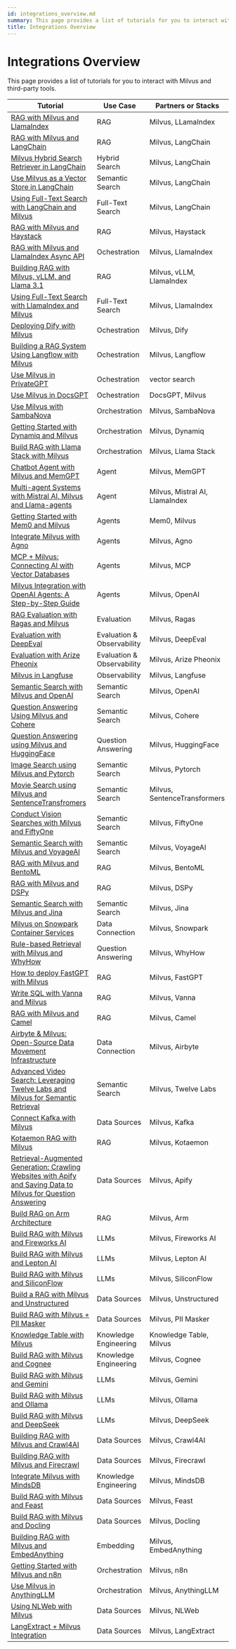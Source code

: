 ```yaml
---
id: integrations_overview.md
summary: This page provides a list of tutorials for you to interact with Milvus and third-party tools.
title: Integrations Overview
---
```


# Integrations Overview

This page provides a list of tutorials for you to interact with Milvus and third-party tools.

| Tutorial | Use Case | Partners or Stacks | 
| -------- | -------- | --------- |
| [RAG with Milvus and LlamaIndex](integrate_with_llamaindex.md) | RAG | Milvus, LLamaIndex |
| [RAG with Milvus and LangChain](integrate_with_langchain.md) | RAG | Milvus, LangChain |
| [Milvus Hybrid Search Retriever in LangChain](milvus_hybrid_search_retriever.md) | Hybrid Search | Milvus, LangChain |
| [Use Milvus as a Vector Store in LangChain](basic_usage_langchain.md) | Semantic Search | Milvus, LangChain |
| [Using Full-Text Search with LangChain and Milvus](full_text_search_with_langchain.md) | Full-Text Search | Milvus, LangChain |
| [RAG with Milvus and Haystack](integrate_with_haystack.md) | RAG | Milvus, Haystack |
| [RAG with Milvus and LlamaIndex Async API](llamaindex_milvus_async.md) | Ochestration | Milvus, LlamaIndex |
| [Building RAG with Milvus, vLLM, and Llama 3.1](milvus_rag_with_vllm.md) | RAG | Milvus, vLLM, LlamaIndex |
| [Using Full-Text Search with LlamaIndex and Milvus](llamaindex_milvus_full_text_search.md) | Full-Text Search | Milvus, LlamaIndex |
| [Deploying Dify with Milvus](dify_with_milvus.md) | Ochestration | Milvus, Dify |
| [Building a RAG System Using Langflow with Milvus](rag_with_langflow.md) | Ochestration | Milvus, Langflow |
| [Use Milvus in PrivateGPT](use_milvus_in_private_gpt.md) | Ochestration | vector search |
| [Use Milvus in DocsGPT](use_milvus_in_docsgpt.md) | Ochestration | DocsGPT, Milvus |
| [Use Milvus with SambaNova](use_milvus_with_sambanova.md) | Orchestration | Milvus, SambaNova |
| [Getting Started with Dynamiq and Milvus](milvus_rag_with_dynamiq.md) | Orchestration | Milvus, Dynamiq |
| [Build RAG with Llama Stack with Milvus](llama_stack_with_milvus.md) | Orchestration | Milvus, Llama Stack |
| [Chatbot Agent with Milvus and MemGPT](integrate_with_memgpt.md) | Agent | Milvus, MemGPT |
| [Multi-agent Systems with Mistral AI, Milvus and Llama-agents](llama_agents_metadata.md) | Agent | Milvus, Mistral AI, LlamaIndex |
| [Getting Started with Mem0 and Milvus](quickstart_mem0_with_milvus.md) | Agents | Mem0, Milvus |
| [Integrate Milvus with Agno](integrate_with_agno.md) | Agents | Milvus, Agno |
| [MCP + Milvus: Connecting AI with Vector Databases](milvus_and_mcp.md) | Agents | Milvus, MCP |
| [Milvus Integration with OpenAI Agents: A Step-by-Step Guide](openai_agents_milvus.md) | Agents | Milvus, OpenAI |
| [RAG Evaluation with Ragas and Milvus](integrate_with_ragas.md) | Evaluation | Milvus, Ragas |
| [Evaluation with DeepEval](evaluation_with_deepeval.md) | Evaluation & Observability | Milvus, DeepEval |
| [Evaluation with Arize Pheonix](evaluation_with_phoenix.md) | Evaluation & Observability | Milvus, Arize Pheonix |
| [Milvus in Langfuse](integrate_with_langfuse.md) | Observability | Milvus, Langfuse |
| [Semantic Search with Milvus and OpenAI](integrate_with_openai.md) | Semantic Search | Milvus, OpenAI |
| [Question Answering Using Milvus and Cohere](integrate_with_cohere.md) | Semantic Search | Milvus, Cohere |
| [Question Answering using Milvus and HuggingFace](integrate_with_hugging-face.md) | Question Answering | Milvus, HuggingFace |
| [Image Search using Milvus and Pytorch](integrate_with_pytorch.md) | Semantic Search | Milvus, Pytorch |
| [Movie Search using Milvus and SentenceTransfromers](integrate_with_sentencetransformers.md) | Semantic Search | Milvus, SentenceTransformers |
| [Conduct Vision Searches with Milvus and FiftyOne](integrate_with_voxel51.md) | Semantic Search | Milvus, FiftyOne |
| [Semantic Search with Milvus and VoyageAI](integrate_with_voyageai.md) | Semantic Search | Milvus, VoyageAI |
| [RAG with Milvus and BentoML](integrate_with_bentoml.md) | RAG | Milvus, BentoML |
| [RAG with Milvus and DSPy](integrate_with_dspy.md) | RAG | Milvus, DSPy |
| [Semantic Search with Milvus and Jina](integrate_with_jina.md) | Semantic Search | Milvus, Jina |
| [Milvus on Snowpark Container Services](integrate_with_snowpark.md) | Data Connection | Milvus, Snowpark |
| [Rule-based Retrieval with Milvus and WhyHow](integrate_with_whyhow.md) | Question Answering | Milvus, WhyHow |
| [How to deploy FastGPT with Milvus](integrate_with_fastgpt.md) | RAG | Milvus, FastGPT |
| [Write SQL with Vanna and Milvus](integrate_with_vanna.md) | RAG | Milvus, Vanna |
| [RAG with Milvus and Camel](integrate_with_camel.md) | RAG | Milvus, Camel |
| [Airbyte & Milvus: Open-Source Data Movement Infrastructure](integrate_with_airbyte.md) | Data Connection | Milvus, Airbyte |
| [Advanced Video Search: Leveraging Twelve Labs and Milvus for Semantic Retrieval](video_search_with_twelvelabs_and_milvus.md) | Semantic Search | Milvus, Twelve Labs |
| [Connect Kafka with Milvus](kafka-connect-milvus.md) | Data Sources | Milvus, Kafka |
| [Kotaemon RAG with Milvus](kotaemon_with_milvus.md) | RAG | Milvus, Kotaemon |
| [Retrieval-Augmented Generation: Crawling Websites with Apify and Saving Data to Milvus for Question Answering](apify_milvus_rag.md) | Data Sources | Milvus, Apify |
| [Build RAG on Arm Architecture](build_rag_on_arm.md) | RAG | Milvus, Arm |
| [Build RAG with Milvus and Fireworks AI](build_RAG_with_milvus_and_fireworks.md) | LLMs | Milvus, Fireworks AI |
| [Build RAG with Milvus and Lepton AI](build_RAG_with_milvus_and_lepton.md) | LLMs | Milvus, Lepton AI |
| [Build RAG with Milvus and SiliconFlow](build_RAG_with_milvus_and_siliconflow.md) | LLMs | Milvus, SiliconFlow |
| [Build a RAG with Milvus and Unstructured](rag_with_milvus_and_unstructured.md) | Data Sources | Milvus, Unstructured |
| [Build RAG with Milvus + PII Masker](RAG_with_pii_and_milvus.md) | Data Sources | Milvus, PII Masker |
| [Knowledge Table with Milvus](knowledge_table_with_milvus.md) | Knowledge Engineering | Knowledge Table, Milvus |
| [Build RAG with Milvus and Cognee](build_RAG_with_milvus_and_cognee.md) | Knowledge Engineering | Milvus, Cognee |
| [Build RAG with Milvus and Gemini](build_RAG_with_milvus_and_gemini.md) | LLMs | Milvus, Gemini |
| [Build RAG with Milvus and Ollama](build_RAG_with_milvus_and_ollama.md) | LLMs | Milvus, Ollama |
| [Build RAG with Milvus and DeepSeek](build_RAG_with_milvus_and_deepseek.md) | LLMs | Milvus, DeepSeek |
| [Building RAG with Milvus and Crawl4AI](build_RAG_with_milvus_and_crawl4ai.md) | Data Sources | Milvus, Crawl4AI |
| [Building RAG with Milvus and Firecrawl](build_RAG_with_milvus_and_firecrawl.md) | Data Sources | Milvus, Firecrawl |
| [Integrate Milvus with MindsDB](integration_with_mindsdb.md) | Knowledge Engineering | Milvus, MindsDB |
| [Build RAG with Milvus and Feast](build_RAG_with_milvus_and_feast.md) | Data Sources | Milvus, Feast |
| [Build RAG with Milvus and Docling](build_RAG_with_milvus_and_docling.md) | Data Sources | Milvus, Docling |
| [Building RAG with Milvus and EmbedAnything](build_RAG_with_milvus_and_embedAnything.md) | Embedding | Milvus, EmbedAnything |
| [Getting Started with Milvus and n8n](milvus_and_n8n.md) | Orchestration | Milvus, n8n |
| [Use Milvus in AnythingLLM](use_milvus_in_anythingllm.md) | Orchestration | Milvus, AnythingLLM |
| [Using NLWeb with Milvus](NLWeb_with_milvus.md) | Data Sources | Milvus, NLWeb |
| [LangExtract + Milvus Integration](langextract_milvus_demo.md) | Data Sources | Milvus, LangExtract |
